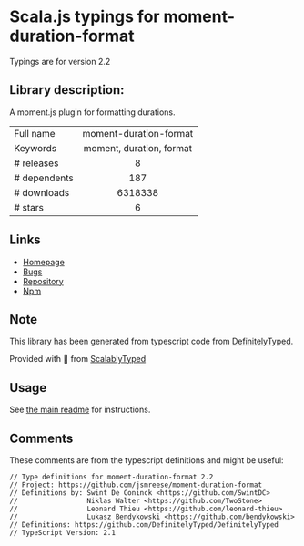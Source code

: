 
# Scala.js typings for moment-duration-format

Typings are for version 2.2

## Library description:
A moment.js plugin for formatting durations.

|                    |                 |
| ------------------ | :-------------: |
| Full name          | moment-duration-format |
| Keywords           | moment, duration, format |
| # releases         | 8 |
| # dependents       | 187 |
| # downloads        | 6318338 |
| # stars            | 6 |

## Links
- [Homepage](https://github.com/jsmreese/moment-duration-format)
- [Bugs](https://github.com/jsmreese/moment-duration-format/issues)
- [Repository](https://github.com/jsmreese/moment-duration-format)
- [Npm](https://www.npmjs.com/package/moment-duration-format)
    


## Note
This library has been generated from typescript code from [DefinitelyTyped](https://definitelytyped.org).

Provided with :purple_heart: from [ScalablyTyped](https://github.com/oyvindberg/ScalablyTyped)

## Usage
See [the main readme](../../readme.md) for instructions.

## Comments

These comments are from the typescript definitions and might be useful:
```
// Type definitions for moment-duration-format 2.2
// Project: https://github.com/jsmreese/moment-duration-format
// Definitions by: Swint De Coninck <https://github.com/SwintDC>
//                 Niklas Walter <https://github.com/TwoStone>
//                 Leonard Thieu <https://github.com/leonard-thieu>
//                 Lukasz Bendykowski <https://github.com/bendykowski>
// Definitions: https://github.com/DefinitelyTyped/DefinitelyTyped
// TypeScript Version: 2.1

```

